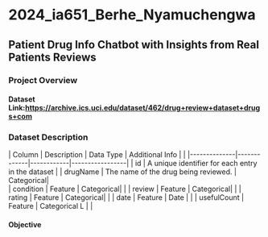 # 2024_ia651_Berhe_Nyamuchengwa
## Patient Drug Info Chatbot with Insights from Real Patients Reviews
### Project Overview
#### Dataset Link:https://archive.ics.uci.edu/dataset/462/drug+review+dataset+drugs+com
### Dataset Description
| Column       | Description | Data Type  | Additional Info |  |
|--------------|-------------|------------|-----------------|
| id            | A unique identifier for each entry in the dataset       | 
| drugName     | The name of the drug being reviewed.    | Categorical|                 
| condition    | Feature     | Categorical|                 | 
| review       | Feature     | Categorical|                 | 
| rating       | Feature     | Categorical|                 | 
| date         | Feature     | Date       |                 | 
| usefulCount  | Feature     | Categorical L |             | 
 


#### Objective
